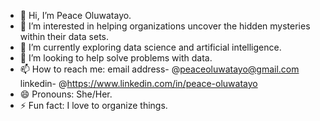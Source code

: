 - 👋 Hi, I’m Peace Oluwatayo.
- 👀 I’m interested in helping organizations uncover the hidden mysteries within their data sets.
- 🌱 I’m currently exploring data science and artificial intelligence.
- 💞️ I’m looking to help solve problems with data.
- 📫 How to reach me: email address- @peaceoluwatayo@gmail.com  linkedin- @https://www.linkedin.com/in/peace-oluwatayo
- 😄 Pronouns: She/Her.
- ⚡ Fun fact: I love to organize things.

<!---
peaceoluwatayo/peaceoluwatayo is a ✨ special ✨ repository because its `README.md` (this file) appears on your GitHub profile.
You can click the Preview link to take a look at your changes.
--->
